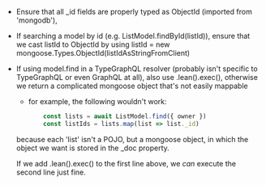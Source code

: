 - Ensure that all _id fields are properly typed as ObjectId (imported from 'mongodb'),

- If searching a model by id (e.g. ListModel.findById(listId)), ensure that we cast listId to ObjectId by using listId = new mongoose.Types.ObjectId(listIdAsStringFromClient)

- If using model.find in a TypeGraphQL resolver (probably isn't specific to TypeGraphQL or even GraphQL at all), also use .lean().exec(), otherwise we return a complicated mongoose object that's not easily mappable
    - for example, the following wouldn't work:
        ```javascript
            const lists = await ListModel.find({ owner })
            const listIds = lists.map(list => list._id)
        ```
    because each 'list' isn't a POJO, but a mongoose object, in which the object we want is stored in the _doc property.

    If we add .lean().exec() to the first line above, we _can_ execute the second line just fine.